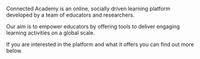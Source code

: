 Connected Academy is an online, socially driven learning platform developed by a team of educators and researchers.

Our aim is to empower educators by offering tools to deliver engaging learning activities on a global scale.

If you are interested in the platform and what it offers you can find out more below.